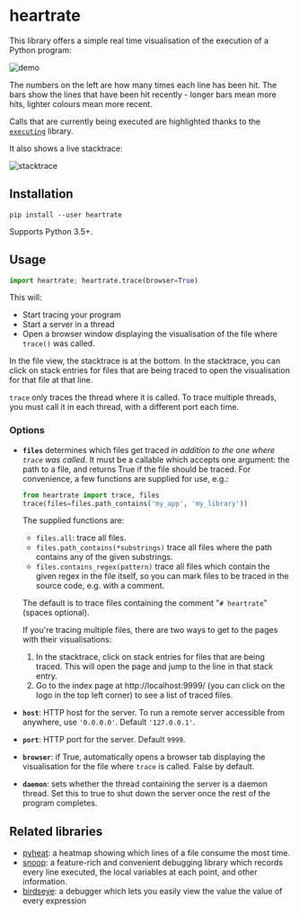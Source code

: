# heartrate

This library offers a simple real time visualisation of the execution of a Python program:

![demo](https://media.giphy.com/media/H7wUw65MLvHLoX4sMW/giphy.gif)

The numbers on the left are how many times each line has been hit. The bars show the lines that have been hit recently - longer bars mean more hits, lighter colours mean more recent.

Calls that are currently being executed are highlighted thanks to the [`executing`](https://github.com/alexmojaki/executing) library.

It also shows a live stacktrace:

![stacktrace](https://media.giphy.com/media/VIQqY8yyjYkhNfwF29/giphy.gif)

## Installation

`pip install --user heartrate`

Supports Python 3.5+.

## Usage

```python
import heartrate; heartrate.trace(browser=True)
```

This will:

 - Start tracing your program
 - Start a server in a thread
 - Open a browser window displaying the visualisation of the file where `trace()` was called.

In the file view, the stacktrace is at the bottom. In the stacktrace, you can click on stack entries for files that are being traced to open the visualisation for that file at that line.

`trace` only traces the thread where it is called. To trace multiple threads, you must call it in each thread, with a different port each time.

### Options

- **`files`** determines which files get traced *in addition to the one where `trace` was called*. It must be a callable which accepts one argument: the path to a file, and returns True if the file should be traced. For convenience, a few functions are supplied for use, e.g.:

     ```python
    from heartrate import trace, files
    trace(files=files.path_contains('my_app', 'my_library'))
    ```
    
    The supplied functions are:
    
    - `files.all`: trace all files.
    - `files.path_contains(*substrings)` trace all files where the path contains any of the given substrings.
    - `files.contains_regex(pattern)` trace all files which contain the given regex in the file itself, so you can mark files to be traced in the source code, e.g. with a comment.
    
    The default is to trace files containing the comment "`# heartrate`" (spaces optional).
    
    If you're tracing multiple files, there are two ways to get to the pages with their visualisations:
        
    1. In the stacktrace, click on stack entries for files that are being traced. This will open the page and jump to the line in that stack entry.
    2. Go to the index page at http://localhost:9999/ (you can click on the logo in the top left corner) to see a list of traced files.

- **`host`**: HTTP host for the server. To run a remote server accessible from anywhere, use `'0.0.0.0'`. Default `'127.0.0.1'`.

- **`port`**: HTTP port for the server. Default `9999`.

- **`browser`**: if True, automatically opens a browser tab displaying the visualisation for the file where `trace` is called. False by default.

- **`daemon`**: sets whether the thread containing the server is a daemon thread. Set this to true to shut down the server once the rest of the program completes.

## Related libraries

- [pyheat](https://github.com/csurfer/pyheat): a heatmap showing which lines of a file consume the most time.
- [snoop](https://github.com/alexmojaki/snoop): a feature-rich and convenient debugging library which records every line executed, the local variables at each point, and other information.
- [birdseye](https://github.com/alexmojaki/birdseye): a debugger which lets you easily view the value the value of every expression
